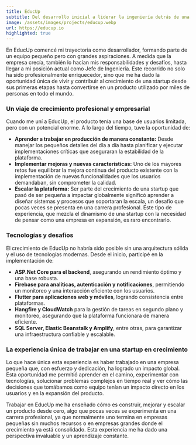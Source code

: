 ```yaml
---
title: EducUp
subtitle: Del desarrollo inicial a liderar la ingeniería detrás de una plataforma educativa global en constante crecimiento.
image: /assets/images/projects/educup.webp
url: https://educup.io
highlighted: true
---
```


En EducUp comencé mi trayectoria como desarrollador, formando parte de un equipo pequeño pero con grandes aspiraciones. A medida que la empresa crecía, también lo hacían mis responsabilidades y desafíos, hasta llegar a mi posición actual como Jefe de Ingeniería. Este recorrido no solo ha sido profesionalmente enriquecedor, sino que me ha dado la oportunidad única de vivir y contribuir al crecimiento de una startup desde sus primeras etapas hasta convertirse en un producto utilizado por miles de personas en todo el mundo.

### **Un viaje de crecimiento profesional y empresarial**

Cuando me uní a EducUp, el producto tenía una base de usuarios limitada, pero con un potencial enorme. A lo largo del tiempo, tuve la oportunidad de:

- **Aprender a trabajar en producción de manera constante:** Desde manejar los pequeños detalles del día a día hasta planificar y ejecutar implementaciones críticas que aseguraran la estabilidad de la plataforma.
- **Implementar mejoras y nuevas características:** Uno de los mayores retos fue equilibrar la mejora continua del producto existente con la implementación de nuevas funcionalidades que los usuarios demandaban, sin comprometer la calidad.
- **Escalar la plataforma:** Ser parte del crecimiento de una startup que pasó de ser pequeña a impactar globalmente significó aprender a diseñar sistemas y procesos que soportaran la escala, un desafío que pocas veces se presenta en una carrera profesional. Este tipo de experiencia, que mezcla el dinamismo de una startup con la necesidad de pensar como una empresa en expansión, es raro encontrarlo.

### **Tecnologías y desafíos**

El crecimiento de EducUp no habría sido posible sin una arquitectura sólida y el uso de tecnologías modernas. Desde el inicio, participé en la implementación de:

- **ASP.Net Core para el backend**, asegurando un rendimiento óptimo y una base robusta.
- **Firebase para analíticas, autenticación y notificaciones**, permitiendo un monitoreo y una interacción eficiente con los usuarios.
- **Flutter para aplicaciones web y móviles**, logrando consistencia entre plataformas.
- **Hangfire y CloudWatch** para la gestión de tareas en segundo plano y monitoreo, asegurando que la plataforma funcionara de manera eficiente.
- **SQL Server, Elastic Beanstalk y Amplify**, entre otras, para garantizar una infraestructura confiable y escalable.

### **La experiencia única de trabajar en una startup en crecimiento**

Lo que hace única esta experiencia es haber trabajado en una empresa pequeña que, con esfuerzo y dedicación, ha logrado un impacto global. Esta oportunidad me permitió aprender en el camino, experimentar con tecnologías, solucionar problemas complejos en tiempo real y ver cómo las decisiones que tomábamos como equipo tenían un impacto directo en los usuarios y en la expansión del producto.

Trabajar en EducUp me ha enseñado cómo es construir, mejorar y escalar un producto desde cero, algo que pocas veces se experimenta en una carrera profesional, ya que normalmente uno termina en empresas pequeñas sin muchos recursos o en empresas grandes donde el crecimiento ya está consolidado. Esta experiencia me ha dado una perspectiva invaluable y un aprendizaje constante.
